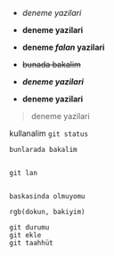 - *deneme yazilari*

- **deneme yazilari**

- **deneme _falan_ yazilari**

- ~~bunada bakalim~~

- ***deneme yazilari***

- **deneme yazilari**

>deneme yazilari

kullanalim `git status`

`bunlarada bakalim`

```

git lan

```
```

baskasinda olmuyomu

```

`rgb(dokun, bakiyim)`

```
git durumu
git ekle
git taahhüt

```


